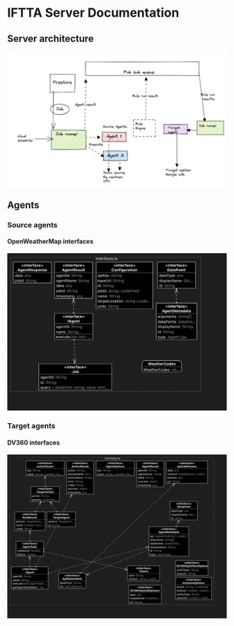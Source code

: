 <!--
    Copyright 2022 Google LLC
    Licensed under the Apache License, Version 2.0 (the "License");
    you may not use this file except in compliance with the License.
    You may obtain a copy of the License at
        https://www.apache.org/licenses/LICENSE-2.0
    Unless required by applicable law or agreed to in writing, software
    distributed under the License is distributed on an "AS IS" BASIS,
    WITHOUT WARRANTIES OR CONDITIONS OF ANY KIND, either express or implied.
    See the License for the specific language governing permissions and
    limitations under the License.
 -->

# IFTTA Server  Documentation

## Server architecture
![Client-Server architecture](imgs/iftta-client-server-architecture.png)

## Agents
### Source agents
#### OpenWeatherMap interfaces
![OpenWeatherMap interfaces](imgs/agent-openweather-interface.png)
### Target agents
#### DV360 interfaces
![DV360 interfaces](imgs/agent-dv360-ads-interface.png)

